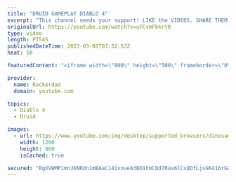 ```yaml
---
title: "DRUID GAMEPLAY DIABLO 4"
excerpt: "This channel needs your support! LIKE the VIDEOS. SHARE THEM. SUBSCRIBE. COMMENT! Join our Discord Server!"
originalUrl: https://youtube.com/watch?v=uFCvmFbkrt0
type: video
length: PT54S
publishedDateTime: 2023-03-05T03:32:53Z
heat: 58

featuredContent: "<iframe width=\"800\" height=\"500\" frameborder=\"0\" src=\"https://www.youtube.com/embed/uFCvmFbkrt0\" allow=\"accelerometer; autoplay; encrypted-media; gyroscope; picture-in-picture\" allowfullscreen></iframe>"

provider:
  name: Rockerdad
  domain: youtube.com

topics:
  - Diablo 4
  - Druid

images:
  - url: https://www.youtube.com/img/desktop/supported_browsers/dinosaur.png
    width: 1200
    height: 800
    isCached: true

secured: "RgXVWMPimnJKNROn1mBAaCi4ixnueA3BD1FmCQd7Ras6lCsQDfLjsGK416rGX2T81Dpblvn2aMfazlWCB/j3SjHsq6ZbeQvMdgMBVZZ1eMufFQCslcN2hxqGoZ+tjlTTBBFpfquF0gp3V4Bl/LWQjtnuLAJOQQshnyskUvPKesr8sbzrEXX+NfDUBaaWeNkiTowi/UEnMd/PEw1whngYLMBxtCCxLd+Ft9KAlqGFHpI4MZa0SQn1cz1gSW+CzSUyctXJABLlMDLGZPS/enUs9SSy+mezeenOAgj+aMHvGBnVvYJuVJPru240exQ+Am7Ksfze1jRYXI8mQEJWNLjAKWcv+AqBAnHNWj9ntLZVkihjCoPD7V7cNCsuEsOte9pHWYbqiEauUMVGl6fsI4BvEGkHa8AHpncU7s9pwEpoCJM=;p1vIGu7Qgd8lzicK7ogIxw=="
---
```


